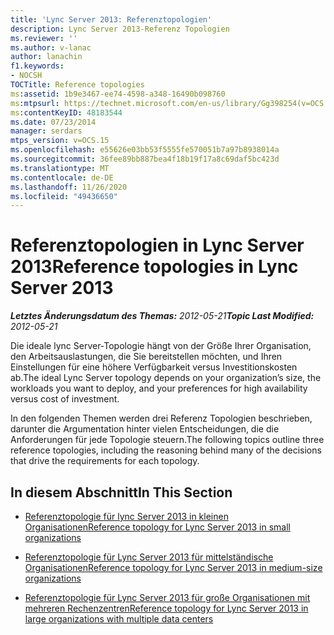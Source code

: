 ```yaml
---
title: 'Lync Server 2013: Referenztopologien'
description: Lync Server 2013-Referenz Topologien
ms.reviewer: ''
ms.author: v-lanac
author: lanachin
f1.keywords:
- NOCSH
TOCTitle: Reference topologies
ms:assetid: 1b9e3467-ee74-4598-a348-16490b098760
ms:mtpsurl: https://technet.microsoft.com/en-us/library/Gg398254(v=OCS.15)
ms:contentKeyID: 48183544
ms.date: 07/23/2014
manager: serdars
mtps_version: v=OCS.15
ms.openlocfilehash: e55626e03bb53f5555fe570051b7a97b8938014a
ms.sourcegitcommit: 36fee89bb887bea4f18b19f17a8c69daf5bc423d
ms.translationtype: MT
ms.contentlocale: de-DE
ms.lasthandoff: 11/26/2020
ms.locfileid: "49436650"
---
```

# <a name="reference-topologies-in-lync-server-2013"></a><span data-ttu-id="3be41-103">Referenztopologien in Lync Server 2013</span><span class="sxs-lookup"><span data-stu-id="3be41-103">Reference topologies in Lync Server 2013</span></span>

<div data-xmlns="http://www.w3.org/1999/xhtml">

<div class="topic" data-xmlns="http://www.w3.org/1999/xhtml" data-msxsl="urn:schemas-microsoft-com:xslt" data-cs="https://msdn.microsoft.com/">

<div data-asp="https://msdn2.microsoft.com/asp">



</div>

<div id="mainSection">

<div id="mainBody"><span data-ttu-id="3be41-104">

<span> </span></span><span class="sxs-lookup"><span data-stu-id="3be41-104">

<span> </span></span></span>

<span data-ttu-id="3be41-105">_**Letztes Änderungsdatum des Themas:** 2012-05-21_</span><span class="sxs-lookup"><span data-stu-id="3be41-105">_**Topic Last Modified:** 2012-05-21_</span></span>

<span data-ttu-id="3be41-106">Die ideale lync Server-Topologie hängt von der Größe Ihrer Organisation, den Arbeitsauslastungen, die Sie bereitstellen möchten, und Ihren Einstellungen für eine höhere Verfügbarkeit versus Investitionskosten ab.</span><span class="sxs-lookup"><span data-stu-id="3be41-106">The ideal Lync Server topology depends on your organization’s size, the workloads you want to deploy, and your preferences for high availability versus cost of investment.</span></span>

<span data-ttu-id="3be41-107">In den folgenden Themen werden drei Referenz Topologien beschrieben, darunter die Argumentation hinter vielen Entscheidungen, die die Anforderungen für jede Topologie steuern.</span><span class="sxs-lookup"><span data-stu-id="3be41-107">The following topics outline three reference topologies, including the reasoning behind many of the decisions that drive the requirements for each topology.</span></span>

<div>

## <a name="in-this-section"></a><span data-ttu-id="3be41-108">In diesem Abschnitt</span><span class="sxs-lookup"><span data-stu-id="3be41-108">In This Section</span></span>

  - [<span data-ttu-id="3be41-109">Referenztopologie für lync Server 2013 in kleinen Organisationen</span><span class="sxs-lookup"><span data-stu-id="3be41-109">Reference topology for Lync Server 2013 in small organizations</span></span>](lync-server-2013-reference-topology-for-small-organizations.md)

  - [<span data-ttu-id="3be41-110">Referenztopologie für Lync Server 2013 für mittelständische Organisationen</span><span class="sxs-lookup"><span data-stu-id="3be41-110">Reference topology for Lync Server 2013 in medium-size organizations</span></span>](lync-server-2013-reference-topology-for-medium-size-organizations.md)

  - [<span data-ttu-id="3be41-111">Referenztopologie für Lync Server 2013 für große Organisationen mit mehreren Rechenzentren</span><span class="sxs-lookup"><span data-stu-id="3be41-111">Reference topology for Lync Server 2013 in large organizations with multiple data centers</span></span>](lync-server-2013-reference-topology-for-large-organizations-with-multiple-data-centers.md)

<span data-ttu-id="3be41-112"></div>

</div>

<span> </span>

</div>

</div>

</span><span class="sxs-lookup"><span data-stu-id="3be41-112"></div>

</div>

<span> </span>

</div>

</div>

</span></span></div>

